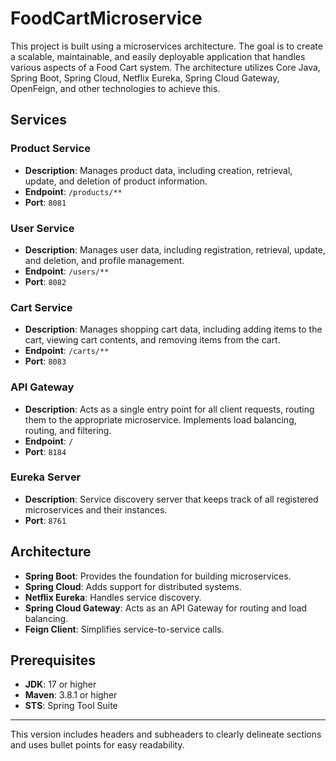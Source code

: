 # FoodCartMicroservice

This project is built using a microservices architecture. The goal is to create a scalable, maintainable, and easily deployable application that handles various aspects of a Food Cart system. The architecture utilizes Core Java, Spring Boot, Spring Cloud, Netflix Eureka, Spring Cloud Gateway, OpenFeign, and other technologies to achieve this.

## Services

### Product Service
- **Description**: Manages product data, including creation, retrieval, update, and deletion of product information.
- **Endpoint**: `/products/**`
- **Port**: `8081`

### User Service
- **Description**: Manages user data, including registration, retrieval, update, and deletion, and profile management.
- **Endpoint**: `/users/**`
- **Port**: `8082`

### Cart Service
- **Description**: Manages shopping cart data, including adding items to the cart, viewing cart contents, and removing items from the cart.
- **Endpoint**: `/carts/**`
- **Port**: `8083`

### API Gateway
- **Description**: Acts as a single entry point for all client requests, routing them to the appropriate microservice. Implements load balancing, routing, and filtering.
- **Endpoint**: `/`
- **Port**: `8184`

### Eureka Server
- **Description**: Service discovery server that keeps track of all registered microservices and their instances.
- **Port**: `8761`

## Architecture

- **Spring Boot**: Provides the foundation for building microservices.
- **Spring Cloud**: Adds support for distributed systems.
- **Netflix Eureka**: Handles service discovery.
- **Spring Cloud Gateway**: Acts as an API Gateway for routing and load balancing.
- **Feign Client**: Simplifies service-to-service calls.

## Prerequisites

- **JDK**: 17 or higher
- **Maven**: 3.8.1 or higher
- **STS**: Spring Tool Suite

---

This version includes headers and subheaders to clearly delineate sections and uses bullet points for easy readability.
